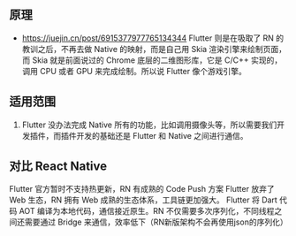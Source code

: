 
## 原理
- https://juejin.cn/post/6915377977765134344
Flutter 则是在吸取了 RN 的教训之后，不再去做 Native 的映射，而是自己用 Skia 渲染引擎来绘制页面，而 Skia 就是前面说过的 Chrome 底层的二维图形库，它是 C/C++ 实现的，调用 CPU 或者 GPU 来完成绘制。所以说 Flutter 像个游戏引擎。

## 适用范围
1. Flutter 没办法完成 Native 所有的功能，比如调用摄像头等，所以需要我们开发插件，而插件开发的基础还是 Flutter 和 Native 之间进行通信。
## 对比 React Native
Flutter 官方暂时不支持热更新，RN 有成熟的 Code Push 方案
Flutter 放弃了 Web 生态，RN 拥有 Web 成熟的生态体系，工具链更加强大。
Flutter 将 Dart 代码 AOT 编译为本地代码，通信接近原生。RN 不仅需要多次序列化，不同线程之间还需要通过 Bridge 来通信，效率低下（RN新版架构不会再使用json的序列化）